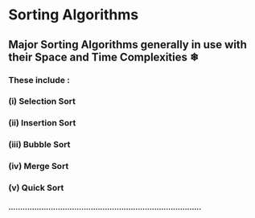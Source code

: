 # Sorting Algorithms
## Major Sorting Algorithms generally in use with their Space and Time Complexities ❄
### These include :
### (i)   Selection Sort
### (ii)  Insertion Sort
### (iii) Bubble Sort
### (iv)  Merge Sort
### (v)   Quick Sort

#### ..................................................................................
